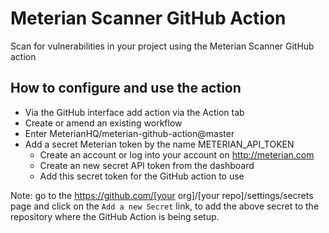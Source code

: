 # Meterian Scanner GitHub Action

Scan for vulnerabilities in your project using the Meterian Scanner GitHub action 

## How to configure and use the action

- Via the GitHub interface add action via the Action tab
- Create or amend an existing workflow
- Enter MeterianHQ/meterian-github-action@master
- Add a secret Meterian token by the name METERIAN_API_TOKEN
    - Create an account or log into your account on http://meterian.com
    - Create an new secret API token from the dashboard
    - Add this secret token for the GitHub action to use

Note: go to the https://github.com/[your org]/[your repo]/settings/secrets page and click on the `Add a new Secret` link, to add the above secret to the repository where the GitHub Action is being setup.